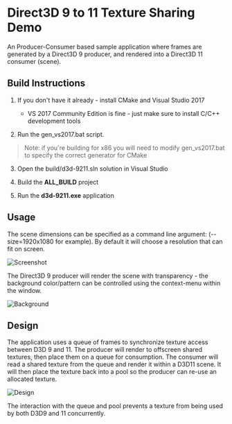 # Direct3D 9 to 11 Texture Sharing Demo

An Producer-Consumer based sample application where frames are generated by a Direct3D 9 producer, and rendered into a Direct3D 11 consumer (scene).

## Build Instructions

1. If you don't have it already - install CMake and Visual Studio 2017
    * VS 2017 Community Edition is fine - just make sure to install C/C++ development tools
    
2. Run the gen_vs2017.bat script.

> Note: if you're building for x86 you will need to modify gen_vs2017.bat to specify the correct generator for CMake

3. Open the build/d3d-9211.sln solution in Visual Studio

4. Build the **ALL_BUILD** project

5. Run the **d3d-9211.exe** application

## Usage

The scene dimensions can be specified as a command line argument: (--size=1920x1080 for example).  By default it will choose a resolution that can fit on screen.

![Screenshot][demo1]

The Direct3D 9 producer will render the scene with transparency - the background color/pattern can be controlled using the context-menu within the window.

![Background][demo2]

## Design
The application uses a queue of frames to synchronize texture access between D3D 9 and 11.  The producer will render to offscreen shared textures, then place them on a queue for consumption.  The consumer will read a shared texture from the queue and render it within a D3D11 scene.  It will then place the texture back into a pool so the producer can re-use an allocated texture.

![Design][drawing]

The interaction with the queue and pool prevents a texture from being used by both D3D9 and 11 concurrently.

[demo1]: https://user-images.githubusercontent.com/2717038/44046935-986c79ce-9ef2-11e8-9639-8ac3d9d1278a.png "Direct3D 9 to 11"
[demo2]: https://user-images.githubusercontent.com/2717038/44047170-3fef8e84-9ef3-11e8-9414-47135b649064.png "Transparency Pattern"
[drawing]: https://user-images.githubusercontent.com/2717038/44048747-e4cddde4-9ef7-11e8-9045-4d214b38b451.png "Synchronization"


